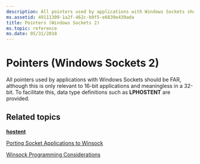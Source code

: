```yaml
---
description: All pointers used by applications with Windows Sockets should be FAR, although this is only relevant to 16-bit applications and meaningless in a 32-bit. To facilitate this, data type definitions such as LPHOSTENT are provided.
ms.assetid: 49111309-1a2f-462c-b9f5-e6839e439ada
title: Pointers (Windows Sockets 2)
ms.topic: reference
ms.date: 05/31/2018
---
```


# Pointers (Windows Sockets 2)

All pointers used by applications with Windows Sockets should be FAR, although this is only relevant to 16-bit applications and meaningless in a 32-bit. To facilitate this, data type definitions such as **LPHOSTENT** are provided.

## Related topics

<dl> <dt>

[**hostent**](/windows/desktop/api/winsock/ns-winsock-hostent)
</dt> <dt>

[Porting Socket Applications to Winsock](porting-socket-applications-to-winsock.md)
</dt> <dt>

[Winsock Programming Considerations](winsock-programming-considerations.md)
</dt> </dl>

 

 



